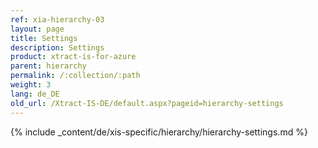 ```yaml
---
ref: xia-hierarchy-03
layout: page
title: Settings
description: Settings
product: xtract-is-for-azure
parent: hierarchy
permalink: /:collection/:path
weight: 3
lang: de_DE
old_url: /Xtract-IS-DE/default.aspx?pageid=hierarchy-settings
---
```

{% include _content/de/xis-specific/hierarchy/hierarchy-settings.md %}
